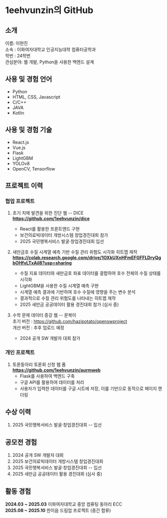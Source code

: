 # 1eehvunzin의 GitHub

## 소개
이름: 이현진<br>
소속 : 이화여자대학교 인공지능대학 컴퓨터공학과<br>
학번 : 24학번<br>
관심분야: 웹 개발, Python을 사용한 백엔드 설계<br>

## 사용 및 경험 언어
+ Python
+ HTML, CSS, Javascript
+ C/C++
+ JAVA
+ Kotlin

## 사용 및 경험 기술
+ React.js
+ Vue.js
+ Flask
+ LightGBM
+ YOLOv8
+ OpenCV, Tensorflow

## 프로젝트 이력
### 협업 프로젝트
1. 초기 치매 발견을 위한 진단 웹 -- DICE <br>
   **https://github.com/1eehvunzin/dice**
   + React를 활용한 프론트엔드 구현
   + 보건의료빅데이터 개방시스템 창업경진대회 참가
   + 2025 국민행복서비스 발굴·창업경진대회 입선
     
2. 새만금호 수질 시계열 예측 기반 수질 관리 위험도 시각화 히트맵 제작 <br>
   **https://colab.research.google.com/drive/1OXkUXnHFmEFGFFLDryQgbOHfvLTxAil8?usp=sharing**
   + 수질 지표 데이터와 새만금호 좌표 데이터를 결합하여 호수 전체의 수질 상태를 시각화
   + LightGBM을 사용한 수질 시계열 예측 구현
   + 시계열 예측 결과에 기반하여 호수 수질에 영향을 주는 변수 분석
   + 결과적으로 수질 관리 위험도를 나타내는 히트맵 제작
   + 2025 새만금 공공데이터 활용 경진대회 참가 (심사 중)
  
2. 수학 문제 데이터 증강 웹 -- 문복이 <br>
   초기 버전 : https://github.com/hazipotato/openswproject <br>
   개선 버전 : 추후 업로드 예정
   + 2024 공개 SW 개발자 대회 참가

### 개인 프로젝트
1. 토론동아리 토론회 신청 웹 폼 <br>
   **https://github.com/1eehvunzin/aurmweb**
   + Flask를 사용하여 백엔드 구축
   + 구글 API를 활용하여 데이터를 처리
   + 사용자가 입력한 데이터를 구글 시트에 저장, 이를 기반으로 동적으로 페이지 렌더링

## 수상 이력
1. 2025 국민행복서비스 발굴·창업경진대회 -- 입선

## 공모전 경험
1. 2024 공개 SW 개발자 대회
2. 2025 보건의료빅데이터 개방시스템 창업경진대회
3. 2025 국민행복서비스 발굴·창업경진대회 -- 입선
4. 2025 새만금 공공데이터 활용 경진대회 (심사 중)

<!--## 코딩, 알고리즘 대회 경험
1. -->

## 활동 경험
**2024.03 ~ 2025.03** 이화여자대학교 중앙 컴퓨팅 동아리 ECC <br>
**2025.08 ~ 2025.10** 한이음 드림업 프로젝트 (중간 합류)

  
